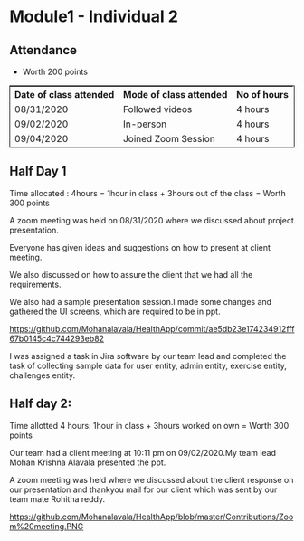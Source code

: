 # Module1 - Individual 2

## Attendance
- Worth 200 points

<table style="width:100%;border: 1px solid black;">
<tr>
<th>Date of class attended</th>	
<th>Mode of class attended</th>
<th>No of hours</th>
</tr>
<tr>
<td>08/31/2020</td>
<td>Followed videos</td>
<td>4 hours</td>
</tr>
<tr>
<td>09/02/2020</td>
<td>In-person</td>
<td> 4 hours</td>  
</tr>
<tr>
<td>09/04/2020</td>
<td>Joined Zoom Session</td>
<td> 4 hours</td>
</tr>
</table>

## Half Day 1  

Time allocated : 4hours = 1hour in class + 3hours out of the class = Worth 300 points

A zoom meeting was held on 08/31/2020 where we discussed about project presentation.

Everyone has given ideas and suggestions on how to present at client meeting.

We also discussed on how to assure the client that we had all the requirements.

We also had a sample presentation session.I made some changes and gathered the UI screens, which are required to be in ppt.

https://github.com/Mohanalavala/HealthApp/commit/ae5db23e174234912fff67b0145c4c744293eb82

I was assigned a task in Jira software by our team lead and completed the task of collecting sample data for user entity, admin entity, exercise entity, challenges entity.

## Half day 2:

Time allotted 4 hours: 1hour in class + 3hours worked on own = Worth 300 points

Our team had a client meeting at 10:11 pm on 09/02/2020.My team lead Mohan Krishna Alavala presented the ppt.

A zoom meeting was held where we discussed about the client response on our presentation and thankyou mail for our client which was sent by our team mate Rohitha reddy.

https://github.com/Mohanalavala/HealthApp/blob/master/Contributions/Zoom%20meeting.PNG
